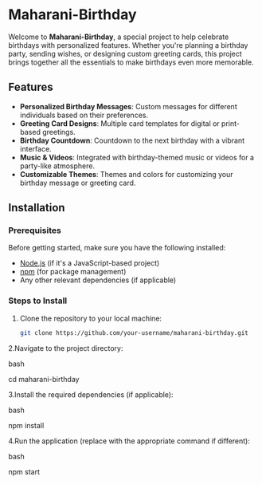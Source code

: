 # Maharani-Birthday

Welcome to **Maharani-Birthday**, a special project to help celebrate birthdays with personalized features. Whether you're planning a birthday party, sending wishes, or designing custom greeting cards, this project brings together all the essentials to make birthdays even more memorable.

## Features

- **Personalized Birthday Messages**: Custom messages for different individuals based on their preferences.
- **Greeting Card Designs**: Multiple card templates for digital or print-based greetings.
- **Birthday Countdown**: Countdown to the next birthday with a vibrant interface.
- **Music & Videos**: Integrated with birthday-themed music or videos for a party-like atmosphere.
- **Customizable Themes**: Themes and colors for customizing your birthday message or greeting card.

## Installation

### Prerequisites

Before getting started, make sure you have the following installed:

- [Node.js](https://nodejs.org/en/) (if it's a JavaScript-based project)
- [npm](https://www.npmjs.com/) (for package management)
- Any other relevant dependencies (if applicable)

### Steps to Install

1. Clone the repository to your local machine:

   ```bash
   git clone https://github.com/your-username/maharani-birthday.git

2.Navigate to the project directory:

bash

cd maharani-birthday

3.Install the required dependencies (if applicable):

bash

npm install

4.Run the application (replace with the appropriate command if different):

bash

npm start
